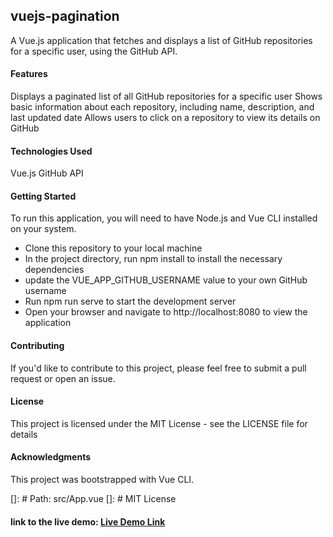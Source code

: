 ## vuejs-pagination
A Vue.js application that fetches and displays a list of GitHub repositories for a specific user, using the GitHub API.

#### Features
Displays a paginated list of all GitHub repositories for a specific user
Shows basic information about each repository, including name, description, and last updated date
Allows users to click on a repository to view its details on GitHub

#### Technologies Used
Vue.js
GitHub API

#### Getting Started
To run this application, you will need to have Node.js and Vue CLI installed on your system.

- Clone this repository to your local machine
- In the project directory, run npm install to install the necessary dependencies
- update the VUE_APP_GITHUB_USERNAME value to your own GitHub username
- Run npm run serve to start the development server
- Open your browser and navigate to http://localhost:8080 to view the application

#### Contributing
If you'd like to contribute to this project, please feel free to submit a pull request or open an issue.

#### License
This project is licensed under the MIT License - see the LICENSE file for details

#### Acknowledgments
This project was bootstrapped with Vue CLI.

[]: # Path: src/App.vue
[]: # MIT License


#### link to the live demo: [Live Demo Link](https://vuejs-pagination.netlify.app/)
